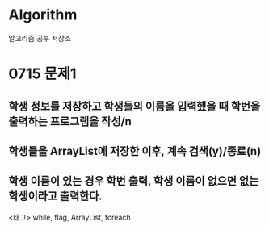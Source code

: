# Algorithm

알고리즘 공부 저장소

# 0715 문제1
## 학생 정보를 저장하고 학생들의 이름을 입력했을 때 학번을 출력하는 프로그램을 작성/n
## 학생들을 ArrayList에 저장한 이후, 계속 검색(y)/종료(n)
## 학생 이름이 있는 경우 학번 출력, 학생 이름이 없으면 없는 학생이라고 출력한다.
<태그> while, flag, ArrayList, foreach
